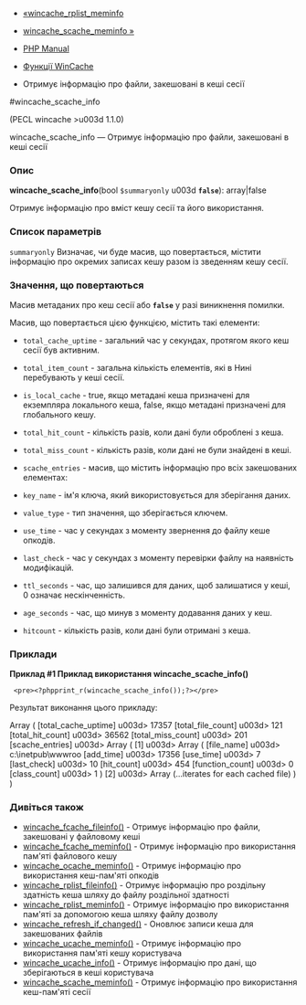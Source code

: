 - [«wincache_rplist_meminfo](function.wincache-rplist-meminfo.md)
- [wincache_scache_meminfo »](function.wincache-scache-meminfo.md)

- [PHP Manual](index.md)
- [Функції WinCache](ref.wincache.md)
- Отримує інформацію про файли, закешовані в кеші сесії

#wincache_scache_info

(PECL wincache \>u003d 1.1.0)

wincache_scache_info — Отримує інформацію про файли, закешовані в
кеші сесії

### Опис

**wincache_scache_info**(bool `$summaryonly` u003d **`false`**):
array\|false

Отримує інформацію про вміст кешу сесії та його використання.

### Список параметрів

`summaryonly`
Визначає, чи буде масив, що повертається, містити інформацію про
окремих записах кешу разом із зведенням кешу сесії.

### Значення, що повертаються

Масив метаданих про кеш сесії або **`false`** у разі виникнення
помилки.

Масив, що повертається цією функцією, містить такі елементи:

- `total_cache_uptime` - загальний час у секундах, протягом якого
кеш сесії був активним.

- `total_item_count` - загальна кількість елементів, які в
Нині перебувають у кеші сесії.

- `is_local_cache` - true, якщо метадані кеша призначені для
екземпляра локального кеша, false, якщо метадані призначені для
глобального кешу.

- `total_hit_count` - кількість разів, коли дані були оброблені з
кеша.

- `total_miss_count` - кількість разів, коли дані не були знайдені в
кеші.

- `scache_entries` - масив, що містить інформацію про всіх
закешованих елементах:

- `key_name` - ім'я ключа, який використовується для зберігання
даних.
- `value_type` - тип значення, що зберігається ключем.
- `use_time` - час у секундах з моменту звернення до файлу
кеше опкодів.
- `last_check` - час у секундах з моменту перевірки файлу на
наявність модифікацій.
- `ttl_seconds` - час, що залишився для даних, щоб залишатися
у кеші, 0 означає нескінченність.
- `age_seconds` - час, що минув з моменту додавання даних у
кеш.
- `hitcount` - кількість разів, коли дані були отримані з
кеша.

### Приклади

**Приклад #1 Приклад використання **wincache_scache_info()****

` <pre><?phpprint_r(wincache_scache_info());?></pre>`

Результат виконання цього прикладу:

Array
(
[total_cache_uptime] u003d> 17357
[total_file_count] u003d> 121
[total_hit_count] u003d> 36562
[total_miss_count] u003d> 201
[scache_entries] u003d> Array
(
[1] u003d> Array
(
[file_name] u003d> c:\inetpub\wwwroo
[add_time] u003d> 17356
[use_time] u003d> 7
[last_check] u003d> 10
[hit_count] u003d> 454
[function_count] u003d> 0
[class_count] u003d> 1
)
[2] u003d> Array (...iterates for each cached file)
)
)

### Дивіться також

- [wincache_fcache_fileinfo()](function.wincache-fcache-fileinfo.md) -
Отримує інформацію про файли, закешовані у файловому кеші
- [wincache_fcache_meminfo()](function.wincache-fcache-meminfo.md) -
Отримує інформацію про використання пам'яті файлового кешу
- [wincache_ocache_meminfo()](function.wincache-ocache-meminfo.md) -
Отримує інформацію про використання кеш-пам'яті опкодів
- [wincache_rplist_fileinfo()](function.wincache-rplist-fileinfo.md) -
Отримує інформацію про роздільну здатність кеша шляху до файлу роздільної здатності
- [wincache_rplist_meminfo()](function.wincache-rplist-meminfo.md) -
Отримує інформацію про використання пам'яті за допомогою кеша шляху
файлу дозволу
- [wincache_refresh_if_changed()](function.wincache-refresh-if-changed.md) -
Оновлює записи кеша для закешованих файлів
- [wincache_ucache_meminfo()](function.wincache-ucache-meminfo.md) -
Отримує інформацію про використання пам'яті кешу користувача
- [wincache_ucache_info()](function.wincache-ucache-info.md) -
Отримує інформацію про дані, що зберігаються в кеші користувача
- [wincache_scache_meminfo()](function.wincache-scache-meminfo.md) -
Отримує інформацію про використання кеш-пам'яті сесії
